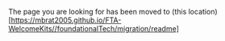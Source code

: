 The page you are looking for has been moved to (this location)[https://mbrat2005.github.io/FTA-WelcomeKits//foundationalTech/migration/readme]

